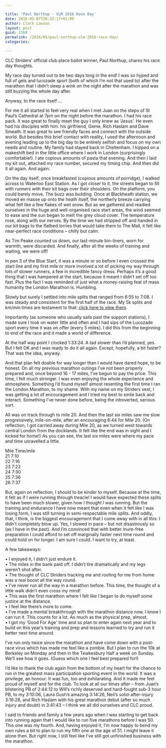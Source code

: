 ```yaml
---

title: 'Paul Northup - VLM 2016 Race Day'
date: 2016-05-07T20:32:17+01:00
author: Clark Lawson
layout: post
guid: 2168
permalink: /2016/05/paul-northup-vlm-2016-race-day/
categories:

---
```

CLC Striders' official club place ballot winner, Paul Northup, shares his race day thoughts.<!--more-->

My race day turned out to be two days long in the end! I was so hyped and full of gels and lucozade sport (both of which I’m not that used to) after the marathon that I didn’t sleep a wink on the night after the marathon and was still buzzing the whole day after. 

Anyway, to the race itself &#8230;

For me it all started to feel very real when I met Juan on the steps of St Paul’s Cathedral at 7pm on the night before the marathon. I had his race pack. It was great to finally meet the guy I only knew as ‘Jesus’. He even had his disciples with him: his girlfriend, Geme, Rich Haslam and Dave Smeath. It was great to see friendly faces and connect with the outside world. But besides this brief contact with reality, I used the afternoon and evening leading up to the big day to be entirely selfish and focus on my own needs and routine. My family had stayed back in Cheltenham. I kipped on a makeshift bed in the little office where I work in London (surprisingly comfortable!). I ate copious amounts of pasta that evening. And then I laid my kit out, attached my race number, secured my timing chip. And then did it all again. And again.

On the day itself, once breakfasted (copious amounts of porridge), I walked across to Waterloo East Station. As I got closer to it, the streets began to fill with runners with their kit bags over their shoulders. On the platform, you could barely move. The buzz was building. Once at Blackheath station, we moved en masse up onto the heath itself, the northerly breeze carrying what felt like a few flakes of wet snow. But as we gathered and readied ourselves in the huge and well-organised race start areas, the wind seemed to ease and the sun began to melt the grey cloud cover. The temperature rose, along with our nerves. By the time we had stripped off and handed in our kit bags to the flatbed lorries that would take them to The Mall, it felt like near-perfect race conditions – chilly but calm. 

As Tim Peake counted us down, our last-minute bin-liners, worn for warmth, were discarded. And finally, after all the weeks of training and waiting, we were off! 

In pen 3 of the Blue Start, it was a minute or so before I even crossed the start line and my first mile or more involved a lot of picking my way through lots of slower runners, a few in incredible fancy dress. Perhaps it’s a good thing that I was hampered at the start, because it meant I didn’t set off too fast. Plus the fact I was reminded of just what a money-raising feat of mass humanity the London Marathon is. Humbling.

Slowly but surely I settled into mile splits that ranged from 6:55 to 7:08. I was steady and consistent for the first half of the race. My 5k splits and km/min times are testament to that: <a href="http://results-2016.virginmoneylondonmarathon.com/2016/?content=detail&#038;fpid=search&#038;pid=search&#038;idp=9999990F5ECC8300001A7190&#038;lang=EN_CAP&#038;event=MAS&#038;search%5Bname%5D=northrup&#038;search%5Bsex%5D=%25&#038;search%5Bnation%5D=%25&#038;search_sort=name&#038;search_event=MAS" target="_blank">click here to view them</a>.

Importantly (as someone who usually sails past the support stations), I made sure I took on water little and often and I had sips of the Lucozade sport every time it was on offer (every 5 miles). I did this from the beginning to end of the race and it made a world of difference.

At the half way point I clocked 1:33:24. A tad slower than I’d planned, yes. But I felt OK and I was ready to do it all again. Except, hopefully, a bit faster? That was the idea, anyway.

And that plan felt doable for way longer than I would have dared hope, to be honest. On all my previous marathon outings I’ve not been properly prepared and, once beyond 16 - 17 miles, I’ve begun to pay the price. This time, I felt much stronger. I was even enjoying the whole experience and atmosphere. Something I’d found myself almost resenting the first time I ran the London Marathon, to my shame. With my name on my Striders vest, I was getting a lot of encouragement and I tried my best to smile back and interact. Something I’ve never done before, being the introverted, serious sort.

All was on track through to mile 20. And then the last six miles saw me slow progressively, mile-on-mile, after an encouraging 6:44 for Mile 20. (On reflection, I got carried away during Mile 20, as we turned west towards central London from the docklands. It felt like the end was in sight and I kicked for home!) As you can see, the last six miles were where my pace and time unravelled a little. 

Mile Time/mile  
21 7:10  
22 7:16  
23 7:22  
24 7:30  
25 7:36  
26 7:37

But, again on reflection, I should to be kinder to myself. Because at the time, it felt as if I were running through treacle! I would have expected these splits to have been much slower, given how I thought I was running. But the training and endurance I have now meant that even when it felt like I was losing form, I was still turning in semi-respectable mile splits. And oddly, that, I think, is the biggest encouragement that I come away with in all this: I didn’t completely blow up. Yes, I slowed in pace – but not disastrously so (as I have in the past). And I’m convinced that with better inure-free preparation I could afford to set off marginally faster next time round and could hold on for longer. I am sure I could. I want to try, at least.

A few takeaways: 

• I enjoyed it, I didn't just endure it.  
• The miles in the bank paid off. I didn’t tire dramatically and my legs weren’t shot after.  
• The thought of CLC Striders tracking me and rooting for me from home was a real boost all the way round.  
• I’ve never run all the way in a marathon before. This time, the thought of a little walk didn’t even cross my mind!  
• This was the first marathon where I felt like I began to do myself some justice at the distance.  
• I feel like there’s more to come.  
• I’ve made a mental breakthrough with the marathon distance now. I know I can run it. This counts for a lot. As much as the physical prep, almost.  
• I got my &#8216;Good For Age' time and so plan to enter again next year and to build on this year’s training and prep and lessons learned to try and run it better next time around.

I’ve run only twice since the marathon and have come down with a post-race virus which has made me feel like a zombie. But I plan to run the 10k at Berkeley on Monday and then in the Tewkesbury Half a week on Sunday. We’ll see how it goes. (Guess which one I feel best prepared for!)

I’d like to thank the club again from the bottom of my heart for the chance to run in the greatest mass participation sporting event in the world. It was a privilege, an honour. It was fun, too and exhilarating. And it made me feel proud of myself and for the club. To look at all our times after – from Juan’s blistering PB of 2:44:12 to Will’s richly deserved and hard-fought sub-3 hour PB, to my 3:10:06, Laura Gush’s amazing 3:14:26, Neil’s solid-after-injury 3:16:28, and Rich Haslam with his great marathon debut (after so much injury and doubt) in 3:41:43 – I think we all did ourselves and CLC proud.

I said to friends and family a few years ago when I was starting to get back into running again that I would like to run five marathons before I was 50. This one was my fourth. And, having enjoyed it, I’m now happy to bend my own rules a bit to plan to run my fifth one at the age of 51. I might leave it alone then. But right now, I still feel like I’ve still got unfinished business with the marathon.